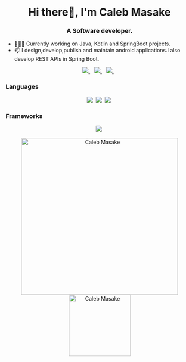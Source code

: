 <h1 align="center">Hi there👋, I'm Caleb Masake</h1>

<h3 align="center">A Software developer.</h3>

- 👨🏾‍💻 Currently working on Java, Kotlin and SpringBoot projects.
- 📫 I design,develop,publish and maintain android applications.I also develop REST APIs in Spring Boot.
  

 <p align="center"> 
 <a href="https://twitter.com/CalebMasake">
    <img src="https://img.shields.io/badge/Twitter-1DA1F2?style=for-the-badge&logo=twitter&logoColor=white" />    
  </a>&nbsp;&nbsp;
 <a href="https://www.linkedin.com/in/caleb-masake-3370a81aa/">
    <img src="https://img.shields.io/badge/linkedin-%230077B5.svg?&style=for-the-badge&logo=linkedin&logoColor=white" />
  </a>&nbsp;&nbsp;
  <a href="calebmasake69@gmail.com">
    <img src="https://img.shields.io/badge/Gmail-D14836?style=for-the-badge&logo=gmail&logoColor=white" />
  </a>&nbsp;&nbsp;
 </p>

 ### Languages

 <p align="center">
<img  src="https://img.shields.io/badge/Kotlin-8382E3?style=for-the-badge&logo=kotlin&logoColor=white">&nbsp;
<img  src="https://img.shields.io/badge/PHP-29BEB0?style=for-the-badge&logo=go&logoColor=white">&nbsp;
<img  src="https://img.shields.io/badge/Java-E56F08?style=for-the-badge&logo=java&logoColor=white">&nbsp;
</p>

 ### Frameworks
 
<p align="center">
<img  src="https://img.shields.io/badge/SpringBoot-8382E3?style=for-the-badge&logo=kotlin&logoColor=white">&nbsp;
</p>

<p align="center"> 
    <img src="https://github-readme-stats.vercel.app/api?username=Namasake20&count_private=true&show_icons=true&theme=dark" alt="Caleb Masake" width="420"/> 
    <img src="https://github-readme-stats.vercel.app/api/top-langs/?username=Namasake20&hide=html&langs_count=8&layout=compact&theme=dark" alt="Caleb Masake" height="165" />
 </p>
